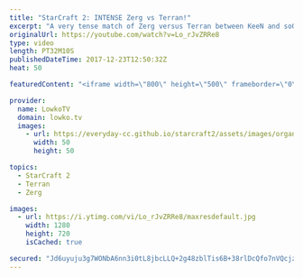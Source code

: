 ```yaml
---
title: "StarCraft 2: INTENSE Zerg vs Terran!"
excerpt: "A very tense match of Zerg versus Terran between KeeN and soO. Subscribe for more videos: http://lowko.tv/youtube Epic Zerg vs Protoss: https://goo.gl/qeUdf6  Easily one of the best Zerg versus Terran matches I've ever casted. This is a very intense game where we get close to mining out the entire map."
originalUrl: https://youtube.com/watch?v=Lo_rJvZRRe8
type: video
length: PT32M10S
publishedDateTime: 2017-12-23T12:50:32Z
heat: 50

featuredContent: "<iframe width=\"800\" height=\"500\" frameborder=\"0\" src=\"https://www.youtube.com/embed/Lo_rJvZRRe8\" allow=\"accelerometer; autoplay; encrypted-media; gyroscope; picture-in-picture\" allowfullscreen></iframe>"

provider:
  name: LowkoTV
  domain: lowko.tv
  images:
    - url: https://everyday-cc.github.io/starcraft2/assets/images/organizations/lowko.tv-50x50.jpg
      width: 50
      height: 50

topics:
  - StarCraft 2
  - Terran
  - Zerg

images:
  - url: https://i.ytimg.com/vi/Lo_rJvZRRe8/maxresdefault.jpg
    width: 1280
    height: 720
    isCached: true

secured: "Jd6uyuju3g7WONbA6nn3i0tL8jbcLLQ+2g48zblTis6B+38rlDcQfo7nVQcjzqyKj1twpIQlSuEin7OQHhP1LIeeWd6tE0BR+piLEnwHDMNWagPXSQC/IPuy5Rm0OwFVAW+YxGVGMv0KHqEaO1cSqU4PX+9qcjYg/WyRyHJrziD6b0WDnqZ4AUR0ugfLytyTTOyO7nr8QXwXd2GRCOgwJvzzhs4/hxXWEl6ZnkPBWj68JGU8maU9MPuq37v+h752LqdgUzNrqS4ItXgRtU9gZhMqwVFejKHaiNF14/NgW1NkBtw7o1Wiakd+U/RuVjSiD4J4DiiEZr7vIxa7i59Z7uMTaJ2+K9e0RpPxaws+v+ohfY2jtDPw6fPngjfdJS06jM15WvHx0oYPsUSjIWed8EIm+68l+Ih9Or7QyYbGqjk=;cg4AFYxANuRXV3myJ92B1w=="
---
```


